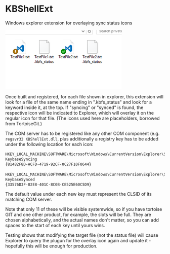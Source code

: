 # KBShellExt
Windows explorer extension for overlaying sync status icons

![Alt text](/KBShellExt.png?raw=true)

Once built and registered, for each file shown in explorer, this extension will look for a file of the same name ending in ".kbfs_status" and look for a keyword inside it, at the top. If "syncing" or "synced" is found, the respective icon will be indicated to Explorer, which will overlay it on the regular icon for that file. (The icons used here are placeholders, borrowed from TortoiseGit.)

The COM server has to be registered like any other COM component (e.g. `regsvr32 KBShellExt.dll`, plus additionally a registry key has to be added under the following location for each icon:
```
HKEY_LOCAL_MACHINE\SOFTWARE\Microsoft\Windows\CurrentVersion\Explorer\ShellIconOverlayIdentifiers\   KeybaseSyncing
{81482F8D-ACFD-4719-92CF-0C27F10F0644}

HKEY_LOCAL_MACHINE\SOFTWARE\Microsoft\Windows\CurrentVersion\Explorer\ShellIconOverlayIdentifiers\   KeybaseSynced
{33576D3F-02E8-401C-8C0B-CE525E60C5D9}
```
The default value under each new key must represent the CLSID of its matching COM server.

Note that only 11 of these will be visible systemwide, so if you have tortoise GIT and one other product, for example, the slots will be full. They are chosen alphabetically, and the actual names don't matter, so you can add spaces to the start of each key until yours wins.

Testing shows that modifying the target file (not the status file) will cause Explorer to query the plugun for the overlay icon again and update it - hopefully this will be enough for production.
